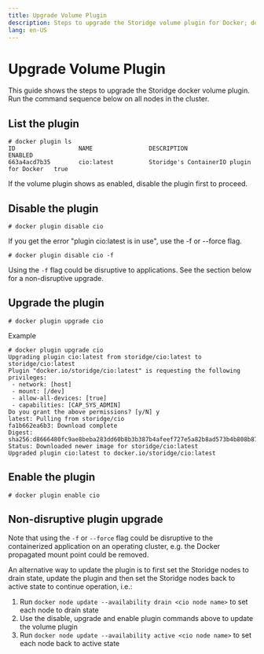 ```yaml
---
title: Upgrade Volume Plugin
description: Steps to upgrade the Storidge volume plugin for Docker; docker volumes for containers
lang: en-US
---
```


# Upgrade Volume Plugin

This guide shows the steps to upgrade the Storidge docker volume plugin. Run the command sequence below on all nodes in the cluster.

## List the plugin

```
# docker plugin ls
ID                  NAME                DESCRIPTION                                ENABLED
663a4acd7b35        cio:latest          Storidge's ContainerIO plugin for Docker   true
```

If the volume plugin shows as enabled, disable the plugin first to proceed.

## Disable the plugin

```
# docker plugin disable cio
```

If you get the error "plugin cio:latest is in use", use the -f or --force flag.

```
# docker plugin disable cio -f
```

Using the `-f` flag could be disruptive to applications. See the section below for a non-disruptive upgrade.

## Upgrade the plugin

```
# docker plugin upgrade cio
```

Example

```
# docker plugin upgrade cio
Upgrading plugin cio:latest from storidge/cio:latest to storidge/cio:latest
Plugin "docker.io/storidge/cio:latest" is requesting the following privileges:
 - network: [host]
 - mount: [/dev]
 - allow-all-devices: [true]
 - capabilities: [CAP_SYS_ADMIN]
Do you grant the above permissions? [y/N] y
latest: Pulling from storidge/cio
fa1b662ea6b3: Download complete
Digest: sha256:d8666480fc9ae8beba283dd60b8b3b387b4afeef727e5a82b8ad573b4b808b87
Status: Downloaded newer image for storidge/cio:latest
Upgraded plugin cio:latest to docker.io/storidge/cio:latest
```

## Enable the plugin

```
# docker plugin enable cio
```

## Non-disruptive plugin upgrade

Note that using the  `-f` or `--force` flag could be disruptive to the containerized application on an operating cluster, e.g. the Docker propagated mount point could be removed.

An alternative way to update the plugin is to first set the Storidge nodes to drain state, update the plugin and then set the Storidge nodes back to active state to continue operation, i.e.:

1. Run `docker node update --availability drain <cio node name>` to set each node to drain state
2. Use the disable, upgrade and enable plugin commands above to update the volume plugin
3. Run  `docker node update --availability active <cio node name>` to set each node back to active state
